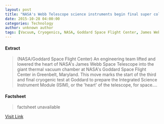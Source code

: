 ```yaml
---
layout: post
title: "NASA's Webb Telescope science instruments begin final super cold test"
date: 2015-10-28 04:00:00
categories: Technology
author: unknown author
tags: [Vacuum, Cryogenics, NASA, Goddard Space Flight Center, James Webb Space Telescope, Astronomy, Physical sciences, Outer space]
---
```



#### Extract
>(NASA/Goddard Space Flight Center) An engineering team lifted and lowered the heart of NASA's James Webb Space Telescope into the giant thermal vacuum chamber at NASA's Goddard Space Flight Center in Greenbelt, Maryland. This move marks the start of the third and final cryogenic test at Goddard to prepare the Integrated Science Instrument Module (ISIM), or the 'heart' of the telescope, for space....

#### Factsheet
>factsheet unavailable

[Visit Link](http://www.eurekalert.org/pub_releases/2015-10/nsfc-nwt102815.php)


